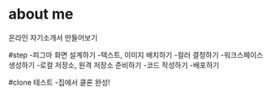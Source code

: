 # about me 
온라인 자기소개서 만들어보기

#step
-피그마 화면 설계하기
-텍스트, 이미지 배치하기
-컬러 결정하기
-워크스페이스 생성하기
-로컬 저장소, 원격 저장소 준비하기
-코드 작성하기
-배포하기

#clone 테스트
-집에서 클론 완성!